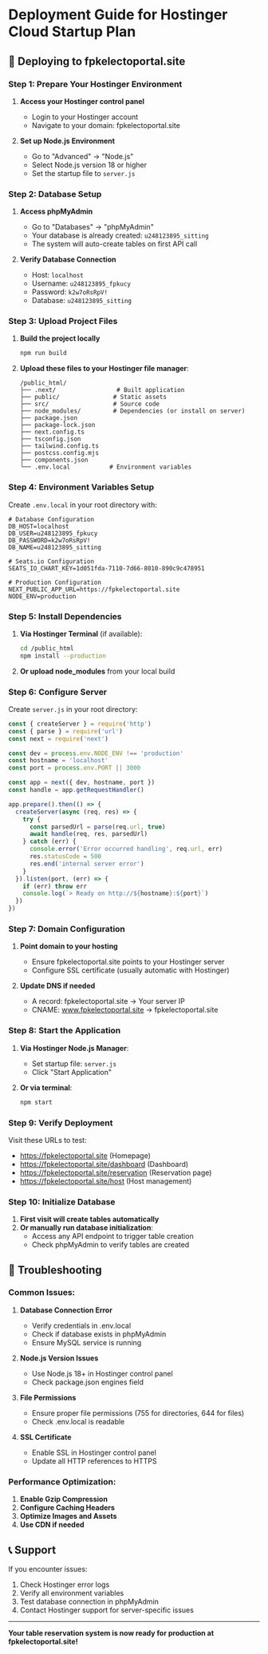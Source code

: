 # Deployment Guide for Hostinger Cloud Startup Plan

## 🚀 Deploying to fpkelectoportal.site

### Step 1: Prepare Your Hostinger Environment

1. **Access your Hostinger control panel**
   - Login to your Hostinger account
   - Navigate to your domain: fpkelectoportal.site

2. **Set up Node.js Environment**
   - Go to "Advanced" → "Node.js"
   - Select Node.js version 18 or higher
   - Set the startup file to `server.js`

### Step 2: Database Setup

1. **Access phpMyAdmin**
   - Go to "Databases" → "phpMyAdmin"
   - Your database is already created: `u248123895_sitting`
   - The system will auto-create tables on first API call

2. **Verify Database Connection**
   - Host: `localhost`
   - Username: `u248123895_fpkucy`
   - Password: `k2w7oRsRpV!`
   - Database: `u248123895_sitting`

### Step 3: Upload Project Files

1. **Build the project locally**
   ```bash
   npm run build
   ```

2. **Upload these files to your Hostinger file manager**:
   ```
   /public_html/
   ├── .next/                 # Built application
   ├── public/               # Static assets
   ├── src/                  # Source code
   ├── node_modules/         # Dependencies (or install on server)
   ├── package.json
   ├── package-lock.json
   ├── next.config.ts
   ├── tsconfig.json
   ├── tailwind.config.ts
   ├── postcss.config.mjs
   ├── components.json
   └── .env.local           # Environment variables
   ```

### Step 4: Environment Variables Setup

Create `.env.local` in your root directory with:
```env
# Database Configuration
DB_HOST=localhost
DB_USER=u248123895_fpkucy
DB_PASSWORD=k2w7oRsRpV!
DB_NAME=u248123895_sitting

# Seats.io Configuration
SEATS_IO_CHART_KEY=1d051fda-7110-7d66-8010-890c9c478951

# Production Configuration
NEXT_PUBLIC_APP_URL=https://fpkelectoportal.site
NODE_ENV=production
```

### Step 5: Install Dependencies

1. **Via Hostinger Terminal** (if available):
   ```bash
   cd /public_html
   npm install --production
   ```

2. **Or upload node_modules** from your local build

### Step 6: Configure Server

Create `server.js` in your root directory:
```javascript
const { createServer } = require('http')
const { parse } = require('url')
const next = require('next')

const dev = process.env.NODE_ENV !== 'production'
const hostname = 'localhost'
const port = process.env.PORT || 3000

const app = next({ dev, hostname, port })
const handle = app.getRequestHandler()

app.prepare().then(() => {
  createServer(async (req, res) => {
    try {
      const parsedUrl = parse(req.url, true)
      await handle(req, res, parsedUrl)
    } catch (err) {
      console.error('Error occurred handling', req.url, err)
      res.statusCode = 500
      res.end('internal server error')
    }
  }).listen(port, (err) => {
    if (err) throw err
    console.log(`> Ready on http://${hostname}:${port}`)
  })
})
```

### Step 7: Domain Configuration

1. **Point domain to your hosting**
   - Ensure fpkelectoportal.site points to your Hostinger server
   - Configure SSL certificate (usually automatic with Hostinger)

2. **Update DNS if needed**
   - A record: fpkelectoportal.site → Your server IP
   - CNAME: www.fpkelectoportal.site → fpkelectoportal.site

### Step 8: Start the Application

1. **Via Hostinger Node.js Manager**:
   - Set startup file: `server.js`
   - Click "Start Application"

2. **Or via terminal**:
   ```bash
   npm start
   ```

### Step 9: Verify Deployment

Visit these URLs to test:
- https://fpkelectoportal.site (Homepage)
- https://fpkelectoportal.site/dashboard (Dashboard)
- https://fpkelectoportal.site/reservation (Reservation page)
- https://fpkelectoportal.site/host (Host management)

### Step 10: Initialize Database

1. **First visit will create tables automatically**
2. **Or manually run database initialization**:
   - Access any API endpoint to trigger table creation
   - Check phpMyAdmin to verify tables are created

## 🔧 Troubleshooting

### Common Issues:

1. **Database Connection Error**
   - Verify credentials in .env.local
   - Check if database exists in phpMyAdmin
   - Ensure MySQL service is running

2. **Node.js Version Issues**
   - Use Node.js 18+ in Hostinger control panel
   - Check package.json engines field

3. **File Permissions**
   - Ensure proper file permissions (755 for directories, 644 for files)
   - Check .env.local is readable

4. **SSL Certificate**
   - Enable SSL in Hostinger control panel
   - Update all HTTP references to HTTPS

### Performance Optimization:

1. **Enable Gzip Compression**
2. **Configure Caching Headers**
3. **Optimize Images and Assets**
4. **Use CDN if needed**

## 📞 Support

If you encounter issues:
1. Check Hostinger error logs
2. Verify all environment variables
3. Test database connection in phpMyAdmin
4. Contact Hostinger support for server-specific issues

---

**Your table reservation system is now ready for production at fpkelectoportal.site!**
